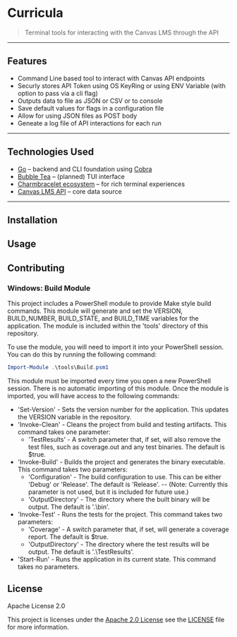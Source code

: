 # Curricula

> Terminal tools for interacting with the Canvas LMS through the API

---

## Features

- Command Line based tool to interact with Canvas API endpoints
- Securly stores API Token using OS KeyRing or using ENV Variable (with option to pass via a cli flag)
- Outputs data to file as JSON or CSV or to console
- Save default values for flags in a configuration file
- Allow for using JSON files as POST body
- Geneate a log file of API interactions for each run

---

## Technologies Used

- [Go](https://golang.org/) – backend and CLI foundation using [Cobra](https://github.com/spf13/cobra)
- [Bubble Tea](https://github.com/charmbracelet/bubbletea) – (planned) TUI interface
- [Charmbracelet ecosystem](https://charm.sh/) – for rich terminal experiences
- [Canvas LMS API](https://canvas.instructure.com/doc/api/) – core data source

---

## Installation

## Usage

## Contributing

### Windows: Build Module

This project includes a PowerShell module to provide Make style build commands. This module will generate and set the VERSION, BUILD_NUMBER, BUILD_STATE, and BUILD_TIME variables for the application.
The module is included within the 'tools' directory of this repository.

To use the module, you will need to import it into your PowerShell session. You can do this by running the following command:

```powershell
Import-Module .\tools\Build.psm1
```

This module must be imported every time you open a new PowerShell session. There is no automatic importing of this module.
Once the module is imported, you will have access to the following commands:

- 'Set-Version' - Sets the version number for the application. This updates the VERSION variable in the repository.
- 'Invoke-Clean' - Cleans the project from build and testing artifacts. This command takes one parameter:
  - 'TestResults' - A switch parameter that, if set, will also remove the test files, such as coverage.out and any test binaries. The default is $true.
- 'Invoke-Build' - Builds the project and generates the binary executable. This command takes two parameters:
  - 'Configuration' - The build configuration to use. This can be either 'Debug' or 'Release'. The default is 'Release'. -- (Note: Currently this parameter is not used, but it is included for future use.)
  - 'OutputDirectory' - The directory where the built binary will be output. The default is '.\bin'.
- 'Invoke-Test' - Runs the tests for the project. This command takes two parameters:
  - 'Coverage' - A switch parameter that, if set, will generate a coverage report. The default is $true.
  - 'OutputDirectory' - The directory where the test results will be output. The default is '.\TestResults'.
- 'Start-Run' - Runs the application in its current state. This command takes no parameters.

## License

Apache License 2.0

This project is licenses under the [Apache 2.0 License](https://spdx.org/licenses/Apache-2.0.html) see the [LICENSE](LICENSE) file for more information.
